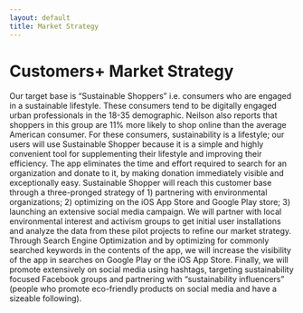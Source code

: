 ```yaml
---
layout: default
title: Market Strategy
---
```


# Customers+ Market Strategy

Our target base is “Sustainable Shoppers” i.e. consumers who are engaged in a sustainable lifestyle. These consumers tend to be digitally engaged urban professionals in the 18-35 demographic. Neilson also reports that shoppers in this group are 11% more likely to shop online than the average American consumer. For these consumers, sustainability is a lifestyle; our users will use Sustainable Shopper because it is a simple and highly convenient tool for supplementing their lifestyle and improving their efficiency. The app eliminates the time and effort required to search for an organization and donate to it, by making donation immediately visible and exceptionally easy. Sustainable Shopper will reach this customer base through a three-pronged strategy of 1) partnering with environmental organizations; 2) optimizing on the iOS App Store and Google Play store; 3) launching an extensive social media campaign. We will partner with local environmental interest and activism groups to get initial user installations and analyze the data from these pilot projects to refine our market strategy. Through Search Engine Optimization and by optimizing for commonly searched keywords in the contents of the app, we will increase the visibility of the app in searches on Google Play or the iOS App Store. Finally, we will promote extensively on social media using hashtags, targeting sustainability focused Facebook groups and partnering with “sustainability influencers” (people who promote eco-friendly products on social media and have a sizeable following). 

